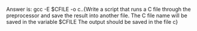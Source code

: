 Answer is: gcc -E $CFILE -o c..{Write a script that runs a C file through the preprocessor and save the result into another file.
The C file name will be saved in the variable $CFILE
The output should be saved in the file c} 
